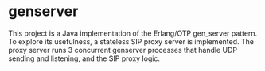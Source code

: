 # genserver

This project is a Java implementation of the Erlang/OTP gen_server
pattern. To explore its usefulness, a stateless SIP proxy server is
implemented. The proxy server runs 3 concurrent genserver processes
that handle UDP sending and listening, and the SIP proxy logic.
